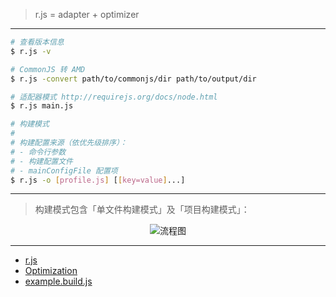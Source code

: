 > r.js = adapter + optimizer

---

```sh
# 查看版本信息
$ r.js -v

# CommonJS 转 AMD
$ r.js -convert path/to/commonjs/dir path/to/output/dir

# 适配器模式 http://requirejs.org/docs/node.html
$ r.js main.js

# 构建模式
#
# 构建配置来源（依优先级排序）：
# - 命令行参数
# - 构建配置文件
# - mainConfigFile 配置项
$ r.js -o [profile.js] [[key=value]...]
```

---

> 构建模式包含「单文件构建模式」及「项目构建模式」：

<p align="center"><img src="https://cdn.rawgit.com/pwnn/img/master/fiddle/module/AMD/rjs-workflow.svg?v=20161203.1" alt="流程图"></p>

---

- [r.js](https://github.com/requirejs/r.js)
- [Optimization](http://requirejs.org/docs/optimization.html)
- [example.build.js](https://github.com/requirejs/r.js/blob/2.3.2/build/example.build.js)
